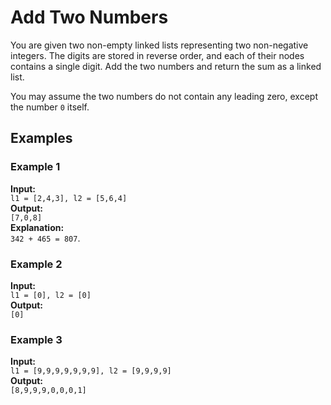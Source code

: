 # Add Two Numbers

You are given two non-empty linked lists representing two non-negative integers. The digits are stored in reverse order, and each of their nodes contains a single digit. Add the two numbers and return the sum as a linked list.

You may assume the two numbers do not contain any leading zero, except the number `0` itself.

## Examples

### Example 1
**Input:**  
`l1 = [2,4,3], l2 = [5,6,4]`  
**Output:**  
`[7,0,8]`  
**Explanation:**  
`342 + 465 = 807`.

### Example 2
**Input:**  
`l1 = [0], l2 = [0]`  
**Output:**  
`[0]`

### Example 3
**Input:**  
`l1 = [9,9,9,9,9,9,9], l2 = [9,9,9,9]`  
**Output:**  
`[8,9,9,9,0,0,0,1]`
